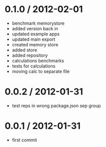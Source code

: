 
0.1.0 / 2012-02-01 
==================

  * benchmark memorystore
  * added version back in
  * updated example apps
  * updated main export
  * created memory store
  * added store
  * added repository
  * calculations benchmarks
  * tests for calculations
  * moving calc to separate file

0.0.2 / 2012-01-31 
==================

  * test reps in wrong package.json sep group

0.0.1 / 2012-01-31 
==================

  * first commit
